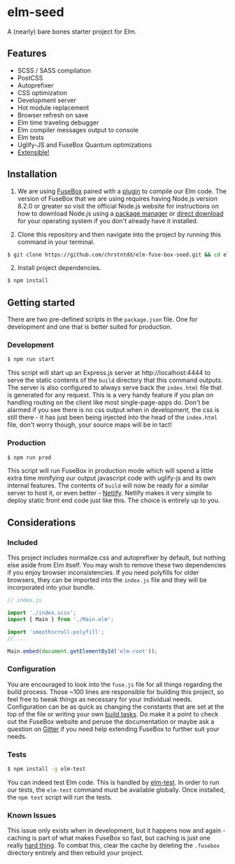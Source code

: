 # elm-seed

A (nearly) bare bones starter project for Elm.

## Features

* SCSS / SASS compilation
* PostCSS
* Autoprefixer
* CSS optimization
* Development server
* Hot module replacement
* Browser refresh on save
* Elm time traveling debugger
* Elm compiler messages output to console
* Elm tests
* Uglify-JS and FuseBox Quantum optimizations
* [Extensible!](#considerations)

## Installation

1. We are using [FuseBox](https://fuse-box.org/) paired with a [plugin](https://github.com/ccapndave/fuse-box-elm-plugin) to compile our Elm code. The version of FuseBox that we are using requires having Node.js version 8.2.0 or greater so visit the official Node.js website for instructions on how to download Node.js using a [package manager](https://nodejs.org/en/download/package-manager/) or [direct download](https://nodejs.org/en/download/) for your operating system if you don't already have it installed.

2. Clone this repository and then navigate into the project by running this command in your terminal.

```bash
$ git clone https://github.com/chrstntdd/elm-fuse-box-seed.git && cd elm-fuse-box-seed
```

2. Install project dependencies.

```bash
$ npm install
```

## Getting started

There are two pre-defined scripts in the `package.json` file. One for development and one that is better suited for production.

### Development

```bash
$ npm run start
```

This script will start up an Express.js server at http://localhost:4444 to serve the static contents of the `build` directory that this command outputs. The server is also configured to always serve back the `index.html` file that is generated for any request. This is a very handy feature if you plan on handling routing on the client like most single-page-apps do. Don't be alarmed if you see there is no css output when in development, the css is still there - it has just been being injected into the head of the `index.html` file, don't worry though, your source maps will be in tact!

### Production

```bash
$ npm run prod
```

This script will run FuseBox in production mode which will spend a little extra time minifying our output javascript code with uglify-js and its own internal features. The contents of `build` will now be ready for a similar server to host it, or even better - [Netlify](https://www.netlify.com/). Netlify makes it very simple to deploy static front end code just like this. The choice is entirely up to you.

## Considerations

### Included

This project includes normalize.css and autoprefixer by default, but nothing else aside from Elm itself. You may wish to remove these two dependencies if you enjoy browser inconsistencies. If you need polyfills for older browsers, they can be imported into the `index.js` file and they will be incorporated into your bundle.

```js
// index.js

import './index.scss';
import { Main } from './Main.elm';

import 'smoothscroll-polyfill';
// ...

Main.embed(document.getElementById('elm-root'));
```

### Configuration

You are encouraged to look into the `fuse.js` file for all things regarding the build process. Those ~100 lines are responsible for building this project, so feel free to tweak things as necessary for your individual needs. Configuration can be as quick as changing the constants that are set at the top of the file or writing your own [build tasks](https://fuse-box.org/page/sparky). Do make it a point to check out the FuseBox website and peruse the documentation or maybe ask a question on [Gitter](https://gitter.im/fusebox-bundler/Lobby?utm_source=share-link&utm_medium=link&utm_campaign=share-link) if you need help extending FuseBox to further suit your needs.

### Tests

```bash
$ npm install -g elm-test
```

You can indeed test Elm code. This is handled by [elm-test](https://github.com/rtfeldman/node-test-runner). In order to run our tests, the `elm-test` command must be available globally. Once installed, the `npm test` script will run the tests.

### Known Issues

This issue only exists when in development, but it happens now and again - caching is part of what makes FuseBox so fast, but caching is just one really [hard thing](https://martinfowler.com/bliki/TwoHardThings.html). To combat this, clear the cache by deleting the `.fusebox` directory entirely and then rebuild your project.
